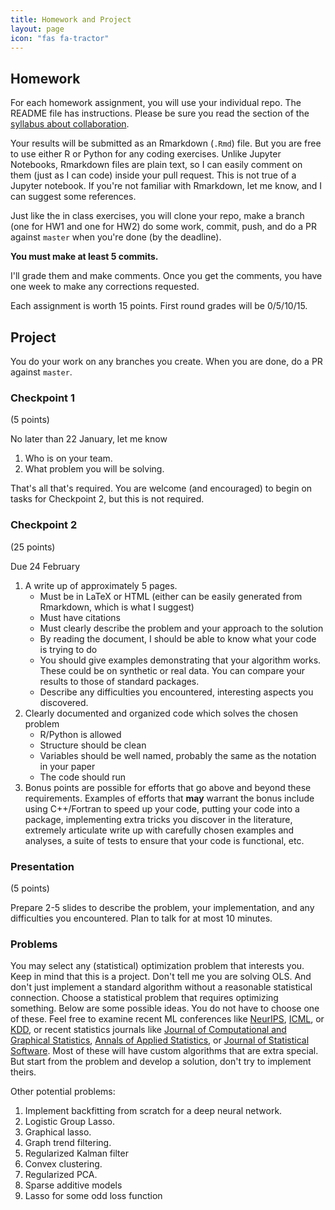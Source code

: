 ```yaml
---
title: Homework and Project
layout: page
icon: "fas fa-tractor"
---
```



## Homework

For each homework assignment, you will use your individual repo. The README file
has instructions. Please be sure you read the section of the 
[syllabus about collaboration](./syllabus).

Your results will be submitted as an Rmarkdown (`.Rmd`) file. But you are free
to use either R or Python for any coding exercises. Unlike Jupyter Notebooks, 
Rmarkdown files are plain text, so I can easily comment on them (just as I can code)
inside your pull request. This is not true of a Jupyter notebook. If you're not 
familiar with Rmarkdown, let me know, and I can suggest some references.

Just like the in class exercises, you will clone your repo, make a branch (one for HW1 and one for HW2)
do some work, commit, push, and do a PR against `master` when you're done (by the deadline).

**You must make at least 5 commits.**

I'll grade them and make comments. Once you get the comments, you have one
week to make any corrections requested.

Each assignment is worth 15 points. First round grades will be 0/5/10/15.

## Project

You do your work on any branches you create. When you are done,
do a PR against `master`.

### Checkpoint 1

(5 points)

No later than 22 January, let me know
1. Who is on your team.
2. What problem you will be solving.

That's all that's required. You are welcome (and encouraged) to begin on tasks for Checkpoint 2,
but this is not required.

### Checkpoint 2

(25 points)

Due 24 February
1. A write up of approximately 5 pages.
    * Must be in LaTeX or HTML (either can be easily generated from Rmarkdown, which is what I suggest)
    * Must have citations
    * Must clearly describe the problem and your approach to the solution
    * By reading the document, I should be able to know what your code is trying to do
    * You should give examples demonstrating that your algorithm works. These could be on synthetic or real data. You can compare your results to those of standard packages. 
    * Describe any difficulties you encountered, interesting aspects you discovered.
2. Clearly documented and organized code which solves the chosen problem
    * R/Python is allowed
    * Structure should be clean
    * Variables should be well named, probably the same as the notation in your paper
    * The code should run
3. Bonus points are possible for efforts that go above and beyond these requirements. Examples of efforts that **may** warrant the bonus include using C++/Fortran to speed up your code, putting your code into a package, implementing extra tricks you discover in the literature, extremely articulate write up with carefully chosen examples and analyses, a suite of tests to ensure that your code is functional, etc.

### Presentation

(5 points)

Prepare 2-5 slides to describe the problem, your implementation, and any difficulties you encountered. Plan to talk for at most 10 minutes.

### Problems

You may select any (statistical) optimization problem that interests you. Keep in mind that this is a project. Don't tell me you are solving OLS. And don't just implement a standard algorithm without a reasonable statistical connection. Choose a statistical problem that requires optimizing something. Below are some possible ideas. You do not have to choose one of these. Feel free to examine recent ML conferences like [NeurIPS](https://proceedings.neurips.cc), [ICML](https://icml.cc/virtual/2020/papers.html?filter=keywords), or [KDD](https://www.kdd.org/kdd2020/proceedings/), or recent statistics journals like [Journal of Computational and Graphical Statistics](https://amstat.tandfonline.com/toc/ucgs20/current), [Annals of Applied Statistics](https://imstat.org/journals-and-publications/annals-of-applied-statistics/), or [Journal of Statistical Software](https://www.jstatsoft.org/index). Most of these will have custom algorithms that are extra special. But start from the problem and develop a solution, don't try to implement theirs.

Other potential problems:
1. Implement backfitting from scratch for a deep neural network.
2. Logistic Group Lasso.
3. Graphical lasso.
4. Graph trend filtering.
5. Regularized Kalman filter
6. Convex clustering.
7. Regularized PCA.
8. Sparse additive models
9. Lasso for some odd loss function